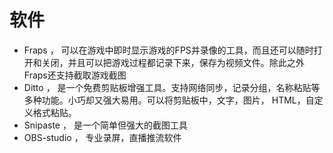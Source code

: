# 软件

- Fraps ， 可以在游戏中即时显示游戏的FPS并录像的工具，而且还可以随时打开和关闭，并且可以把游戏过程都记录下来，保存为视频文件。除此之外Fraps还支持截取游戏截图
- Ditto ， 是一个免费剪贴板增强工具。支持网络同步，记录分组，名称粘贴等多种功能。小巧却又强大易用。可以将剪贴板中，文字，图片， HTML，自定义格式粘贴。
- Snipaste ， 是一个简单但强大的截图工具
- OBS-studio ， 专业录屏，直播推流软件
